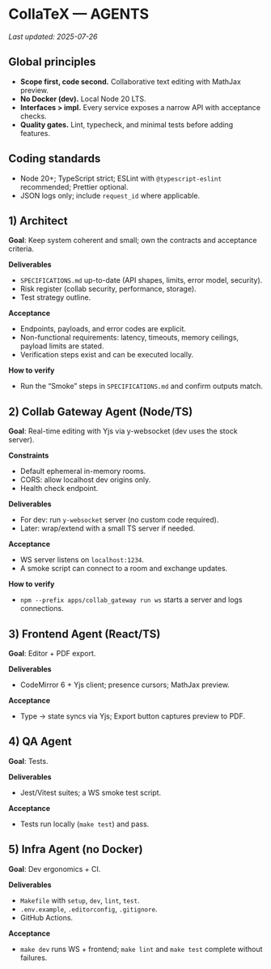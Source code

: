 # CollaTeX — AGENTS

_Last updated: 2025-07-26_

## Global principles
- **Scope first, code second.** Collaborative text editing with MathJax preview.
- **No Docker (dev).** Local Node 20 LTS.
- **Interfaces > impl.** Every service exposes a narrow API with acceptance checks.
- **Quality gates.** Lint, typecheck, and minimal tests before adding features.

## Coding standards
- Node 20+; TypeScript strict; ESLint with `@typescript-eslint` recommended; Prettier optional.
- JSON logs only; include `request_id` where applicable.

## 1) Architect
**Goal**: Keep system coherent and small; own the contracts and acceptance criteria.

**Deliverables**
- `SPECIFICATIONS.md` up-to-date (API shapes, limits, error model, security).
- Risk register (collab security, performance, storage).
- Test strategy outline.

**Acceptance**
- Endpoints, payloads, and error codes are explicit.
- Non-functional requirements: latency, timeouts, memory ceilings, payload limits are stated.
- Verification steps exist and can be executed locally.

**How to verify**
- Run the “Smoke” steps in `SPECIFICATIONS.md` and confirm outputs match.

## 2) Collab Gateway Agent (Node/TS)
**Goal**: Real-time editing with Yjs via y-websocket (dev uses the stock server).

**Constraints**
- Default ephemeral in-memory rooms.
- CORS: allow localhost dev origins only.
- Health check endpoint.

**Deliverables**
- For dev: run `y-websocket` server (no custom code required).
- Later: wrap/extend with a small TS server if needed.

**Acceptance**
- WS server listens on `localhost:1234`.
- A smoke script can connect to a room and exchange updates.

**How to verify**
- `npm --prefix apps/collab_gateway run ws` starts a server and logs connections.

## 3) Frontend Agent (React/TS)
**Goal**: Editor + PDF export.

**Deliverables**
- CodeMirror 6 + Yjs client; presence cursors; MathJax preview.

**Acceptance**
- Type → state syncs via Yjs; Export button captures preview to PDF.

## 4) QA Agent
**Goal**: Tests.

**Deliverables**
- Jest/Vitest suites; a WS smoke test script.

**Acceptance**
- Tests run locally (`make test`) and pass.

## 5) Infra Agent (no Docker)
**Goal**: Dev ergonomics + CI.

**Deliverables**
- `Makefile` with `setup`, `dev`, `lint`, `test`.
- `.env.example`, `.editorconfig`, `.gitignore`.
- GitHub Actions.

**Acceptance**
- `make dev` runs WS + frontend; `make lint` and `make test` complete without failures.
